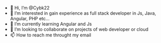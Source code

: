 - 👋 Hi, I’m @Cybk22
- 👀 I’m interested in gain experience as full stack developer in Js, Java, Angular, PHP etc...
- 🌱 I’m currently learning Angular and Js
- 💞️ I’m looking to collaborate on projects of web developer or cloud
- 📫 How to reach me throught my email

<!---
Cybk22/Cybk22 is a ✨ special ✨ repository because its `README.md` (this file) appears on your GitHub profile.
You can click the Preview link to take a look at your changes.
--->
